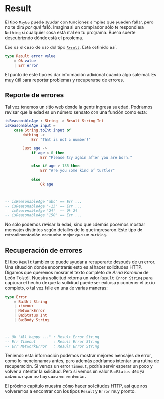 # Result

El tipo `Maybe` puede ayudar con funciones simples que pueden fallar, pero no te dirá _por qué_ falló. Imagina si un compilador sólo te respondiera `Nothing` si cualquier cosa está mal en tu programa. Buena suerte descubriendo dónde está el problema.

Ese es el caso de uso del tipo [`Result`][Result]. Está definido así:

```elm
type Result error value
    = Ok value
    | Err error
```

El punto de este tipo es dar información adicional cuando algo sale mal. Es muy útil para reportar problemas y recuperarse de errores.

[Result]: https://package.elm-lang.org/packages/elm-lang/core/latest/Result#Result

## Reporte de errores

Tal vez tenemos un sitio web donde la gente ingresa su edad. Podríamos revisar que la edad es un número sensato con una función como esta:

```elm
isReasonableAge : String -> Result String Int
isReasonableAge input =
    case String.toInt input of
        Nothing ->
            Err "That is not a number!"

        Just age ->
            if age < 0 then
                Err "Please try again after you are born."

            else if age > 135 then
                Err "Are you some kind of turtle?"

            else
                Ok age



-- isReasonableAge "abc" == Err ...
-- isReasonableAge "-13" == Err ...
-- isReasonableAge "24"  == Ok 24
-- isReasonableAge "150" == Err ...
```

No sólo podemos revisar la edad, sino que además podemos mostrar mensajes distintos según detalles de lo que ingresaron. Este tipo de retroalimentación es mucho mejor que un `Nothing`.

## Recuperación de errores

El tipo `Result` también te puede ayudar a recuperarte después de un error. Una situación donde encontrarás esto es al hacer solicitudes HTTP. Digamos que queremos mosrar el texto completo de _Anna Karenina_ de León Tolstói. Nuestra solicitud retorna un valor `Result Error String` para capturar el hecho de que la solicitud puede ser exitosa y contener el texto completo, o tal vez falle en una de varias maneras:

```elm
type Error
    = BadUrl String
    | Timeout
    | NetworkError
    | BadStatus Int
    | BadBody String



-- Ok "All happy ..." : Result Error String
-- Err Timeout        : Result Error String
-- Err NetworkError   : Result Error String
```

Teniendo esta información podemos mostrar mejores mensajes de error, como lo mencionamos antes, pero además podríamos intentar una rutina de recuperación. Si vemos un error `Timeout`, podría servir esperar un poco y volver a intentar la solicitud. Pero si vemos un valor `BadStatus 404` ya sabemos que no hay caso en reintentar.

El próximo capítulo muestra cómo hacer solicitudes HTTP, así que nos volveremos a encontrar con los tipos `Result` y `Error` muy pronto.

